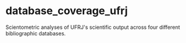 # database_coverage_ufrj

Scientometric analyses of UFRJ's scientific output across four different bibliographic databases.


